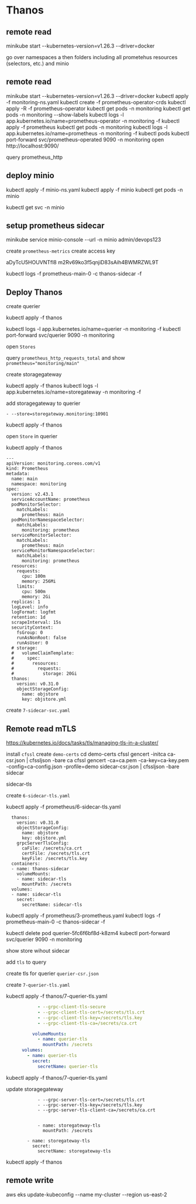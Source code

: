 # Thanos


## remote read

minikube start --kubernetes-version=v1.26.3 --driver=docker

go over namespaces a then folders including all prometehus resources (selectors, etc.) and minio







































## remote read

minikube start --kubernetes-version=v1.26.3 --driver=docker
kubectl apply -f monitoring-ns.yaml
kubectl create -f prometheus-operator-crds
kubectl apply -R -f prometheus-operator
kubectl get pods -n monitoring
kubectl get pods -n monitoring --show-labels
kubectl logs -l app.kubernetes.io/name=prometheus-operator -n monitoring -f
kubectl apply -f prometheus
kubectl get pods -n monitoring
kubectl logs -l app.kubernetes.io/name=prometheus -n monitoring -f
kubectl pods
kubectl port-forward svc/prometheus-operated 9090 -n monitoring
open http://localhost:9090/

query prometheus_http

## deploy minio

kubectl apply -f minio-ns.yaml
kubectl apply -f minio
kubectl get pods -n minio

kubectl get svc -n minio

## setup prometheus sidecar
minikube service minio-console --url -n minio
admin/devops123

create `prometheus-metrics`
create access key

aDyTcU5HOUVNTfl8
m2Rv69ko3f5qnjiD83sAih4BWMRZWL9T

kubectl logs -f prometheus-main-0 -c thanos-sidecar -f




## Deploy Thanos

create querier

kubectl apply -f thanos


kubectl logs -l app.kubernetes.io/name=querier -n monitoring -f
kubectl port-forward svc/querier 9090 -n monitoring

open `Stores`

query `prometheus_http_requests_total` and show `prometheus="monitoring/main"`

create storagegateway

kubectl apply -f thanos
kubectl logs -l app.kubernetes.io/name=storegateway -n monitoring -f

add storagegateway to querier

```
- --store=storegateway.monitoring:10901
```

kubectl apply -f thanos

open `Store` in querier

kubectl apply -f thanos


```
---
apiVersion: monitoring.coreos.com/v1
kind: Prometheus
metadata:
  name: main
  namespace: monitoring
spec:
  version: v2.43.1
  serviceAccountName: prometheus
  podMonitorSelector:
    matchLabels:
      prometheus: main
  podMonitorNamespaceSelector:
    matchLabels:
      monitoring: prometheus
  serviceMonitorSelector:
    matchLabels:
      prometheus: main
  serviceMonitorNamespaceSelector:
    matchLabels:
      monitoring: prometheus
  resources:
    requests:
      cpu: 100m
      memory: 256Mi
    limits:
      cpu: 500m
      memory: 2Gi
  replicas: 1
  logLevel: info
  logFormat: logfmt
  retention: 1d
  scrapeInterval: 15s
  securityContext:
    fsGroup: 0
    runAsNonRoot: false
    runAsUser: 0
  # storage:
  #   volumeClaimTemplate:
  #     spec:
  #       resources:
  #         requests:
  #           storage: 20Gi
  thanos:
    version: v0.31.0
    objectStorageConfig:
      name: objstore
      key: objstore.yml

```

create `7-sidecar-svc.yaml`

## Remote read mTLS

https://kubernetes.io/docs/tasks/tls/managing-tls-in-a-cluster/

install `cfssl`
create `demo-certs`
cd demo-certs
cfssl gencert -initca ca-csr.json | cfssljson -bare ca
cfssl gencert -ca=ca.pem -ca-key=ca-key.pem -config=ca-config.json -profile=demo sidecar-csr.json | cfssljson -bare sidecar

sidecar-tls




create `6-sidecar-tls.yaml`

kubectl apply -f prometheus/6-sidecar-tls.yaml

```
  thanos:
    version: v0.31.0
    objectStorageConfig:
      name: objstore
      key: objstore.yml
    grpcServerTlsConfig:
      caFile: /secrets/ca.crt
      certFile: /secrets/tls.crt
      keyFile: /secrets/tls.key
  containers:
  - name: thanos-sidecar
    volumeMounts:
    - name: sidecar-tls
      mountPath: /secrets
  volumes:
  - name: sidecar-tls
    secret:
      secretName: sidecar-tls
```

kubectl apply -f prometheus/3-prometheus.yaml
kubectl logs -f prometheus-main-0 -c thanos-sidecar -f


kubectl delete pod querier-5fc6f6bf8d-k8zm4
kubectl port-forward svc/querier 9090 -n monitoring

show store wihout sidecar

add `tls` to query

create tls for querier `querier-csr.json`

create `7-querier-tls.yaml`

kubectl apply -f thanos/7-querier-tls.yaml

```yaml
            - --grpc-client-tls-secure
            - --grpc-client-tls-cert=/secrets/tls.crt
            - --grpc-client-tls-key=/secrets/tls.key
            - --grpc-client-tls-ca=/secrets/ca.crt

          volumeMounts:
            - name: querier-tls
              mountPath: /secrets
      volumes:
        - name: querier-tls
          secret:
            secretName: querier-tls
```

kubectl apply -f thanos/7-querier-tls.yaml

update storagegateway



```
            - --grpc-server-tls-cert=/secrets/tls.crt
            - --grpc-server-tls-key=/secrets/tls.key
            - --grpc-server-tls-client-ca=/secrets/ca.crt


            - name: storegateway-tls
              mountPath: /secrets

        - name: storegateway-tls
          secret:
            secretName: storegateway-tls
```

kubectl apply -f thanos





## remote write

aws eks update-kubeconfig --name my-cluster --region us-east-2